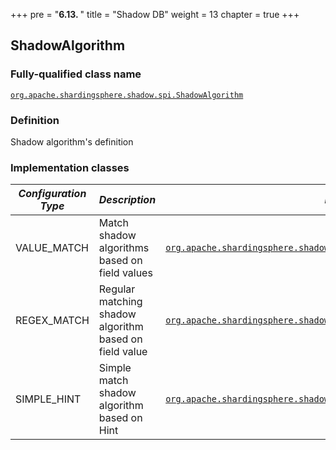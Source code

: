 +++
pre = "<b>6.13. </b>"
title = "Shadow DB"
weight = 13
chapter = true
+++

## ShadowAlgorithm

### Fully-qualified class name

[`org.apache.shardingsphere.shadow.spi.ShadowAlgorithm`](https://github.com/apache/shardingsphere/blob/master/shardingsphere-features/shardingsphere-shadow/shardingsphere-shadow-api/src/main/java/org/apache/shardingsphere/shadow/spi/ShadowAlgorithm.java)

### Definition

Shadow algorithm's definition

### Implementation classes

| *Configuration Type* | *Description*                                          | *Fully-qualified class name* |
| -------------------- | ------------------------------------------------------ | ---------------------------- |
| VALUE_MATCH          | Match shadow algorithms based on field values          | [`org.apache.shardingsphere.shadow.algorithm.shadow.column.ColumnValueMatchShadowAlgorithm`](https://github.com/apache/shardingsphere/blob/master/shardingsphere-features/shardingsphere-shadow/shardingsphere-shadow-core/src/main/java/org/apache/shardingsphere/shadow/algorithm/shadow/column/ColumnValueMatchShadowAlgorithm.java) |
| REGEX_MATCH          | Regular matching shadow algorithm based on field value | [`org.apache.shardingsphere.shadow.algorithm.shadow.column.ColumnRegexMatchShadowAlgorithm`](https://github.com/apache/shardingsphere/blob/master/shardingsphere-features/shardingsphere-shadow/shardingsphere-shadow-core/src/main/java/org/apache/shardingsphere/shadow/algorithm/shadow/column/ColumnRegexMatchShadowAlgorithm.java) |
| SIMPLE_HINT          | Simple match shadow algorithm based on Hint            | [`org.apache.shardingsphere.shadow.algorithm.shadow.hint.SimpleHintShadowAlgorithm`](https://github.com/apache/shardingsphere/blob/master/shardingsphere-features/shardingsphere-shadow/shardingsphere-shadow-core/src/main/java/org/apache/shardingsphere/shadow/algorithm/shadow/hint/SimpleHintShadowAlgorithm.java) |
